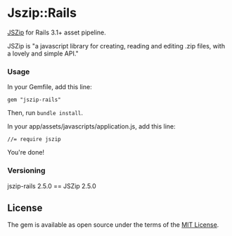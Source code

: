 # Jszip::Rails

[JSZip](https://stuk.github.io/jszip/) for Rails 3.1+ asset pipeline.

JSZip is "a javascript library for creating, reading and editing .zip files, with a lovely and simple API."

### Usage

In your Gemfile, add this line:

    gem "jszip-rails"

Then, run `bundle install`.

In your app/assets/javascripts/application.js, add this line:

    //= require jszip

You're done!

### Versioning

jszip-rails 2.5.0 == JSZip 2.5.0

## License

The gem is available as open source under the terms of the [MIT License](http://opensource.org/licenses/MIT).
